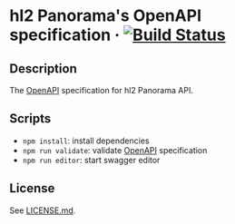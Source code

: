 # hl2 Panorama's OpenAPI specification &middot; [![Build Status](https://travis-ci.com/hl2/hl2-panorama-openapi.svg?token=tSMJcyr4W5f93JMvoe6S&branch=master)](https://travis-ci.com/hl2/hl2-panorama-openapi)

## Description

The [OpenAPI](https://openapis.org) specification for hl2 Panorama API.

## Scripts

- `npm install`: install dependencies
- `npm run validate`: validate [OpenAPI](https://openapis.org) specification
- `npm run editor`: start swagger editor

## License

See [LICENSE.md](../LICENSE.md).
